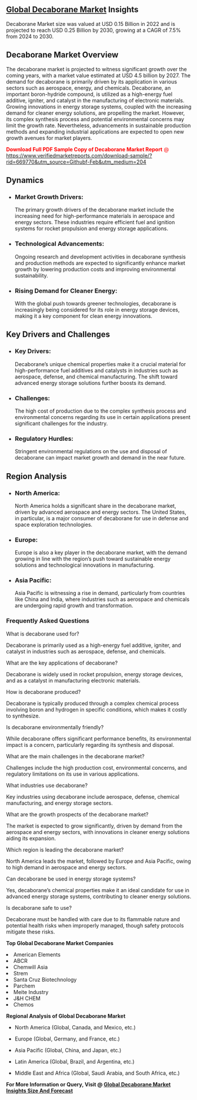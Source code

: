 <h2><a href="https://www.verifiedmarketreports.com/download-sample/?rid=669770&amp;utm_source=Githubf&amp;utm_medium=204" target="_blank">Global Decaborane Market</a> Insights</h2><p>Decaborane Market size was valued at USD 0.15 Billion in 2022 and is projected to reach USD 0.25 Billion by 2030, growing at a CAGR of 7.5% from 2024 to 2030.</p><p> <h2>Decaborane Market Overview</h2> <p>The decaborane market is projected to witness significant growth over the coming years, with a market value estimated at USD 4.5 billion by 2027. The demand for decaborane is primarily driven by its application in various sectors such as aerospace, energy, and chemicals. Decaborane, an important boron-hydride compound, is utilized as a high-energy fuel additive, igniter, and catalyst in the manufacturing of electronic materials. Growing innovations in energy storage systems, coupled with the increasing demand for cleaner energy solutions, are propelling the market. However, its complex synthesis process and potential environmental concerns may limit the growth rate. Nevertheless, advancements in sustainable production methods and expanding industrial applications are expected to open new growth avenues for market players. <p><span class=""><span style="color: #ff0000;"><strong>Download Full PDF Sample Copy of Decaborane Market Report</strong> @ </span><a href="https://www.verifiedmarketreports.com/download-sample/?rid=669770&amp;utm_source=Githubf-Feb&amp;utm_medium=204" target="_blank">https://www.verifiedmarketreports.com/download-sample/?rid=669770&amp;utm_source=Githubf-Feb&amp;utm_medium=204</a></span></p></p> <h2>Dynamics</h2> <ul> <li><h3>Market Growth Drivers:</h3> The primary growth drivers of the decaborane market include the increasing need for high-performance materials in aerospace and energy sectors. These industries require efficient fuel and ignition systems for rocket propulsion and energy storage applications.</li> <li><h3>Technological Advancements:</h3> Ongoing research and development activities in decaborane synthesis and production methods are expected to significantly enhance market growth by lowering production costs and improving environmental sustainability.</li> <li><h3>Rising Demand for Cleaner Energy:</h3> With the global push towards greener technologies, decaborane is increasingly being considered for its role in energy storage devices, making it a key component for clean energy innovations.</li> </ul> <h2>Key Drivers and Challenges</h2> <ul> <li><h3>Key Drivers:</h3> Decaborane’s unique chemical properties make it a crucial material for high-performance fuel additives and catalysts in industries such as aerospace, defense, and chemical manufacturing. The shift toward advanced energy storage solutions further boosts its demand.</li> <li><h3>Challenges:</h3> The high cost of production due to the complex synthesis process and environmental concerns regarding its use in certain applications present significant challenges for the industry.</li> <li><h3>Regulatory Hurdles:</h3> Stringent environmental regulations on the use and disposal of decaborane can impact market growth and demand in the near future.</li> </ul> <h2>Region Analysis</h2> <ul> <li><h3>North America:</h3> North America holds a significant share in the decaborane market, driven by advanced aerospace and energy sectors. The United States, in particular, is a major consumer of decaborane for use in defense and space exploration technologies.</li> <li><h3>Europe:</h3> Europe is also a key player in the decaborane market, with the demand growing in line with the region’s push toward sustainable energy solutions and technological innovations in manufacturing.</li> <li><h3>Asia Pacific:</h3> Asia Pacific is witnessing a rise in demand, particularly from countries like China and India, where industries such as aerospace and chemicals are undergoing rapid growth and transformation.</li> </ul> <h3>Frequently Asked Questions</h3> <p>What is decaborane used for?</p> <p>Decaborane is primarily used as a high-energy fuel additive, igniter, and catalyst in industries such as aerospace, defense, and chemicals.</p> <p>What are the key applications of decaborane?</p> <p>Decaborane is widely used in rocket propulsion, energy storage devices, and as a catalyst in manufacturing electronic materials.</p> <p>How is decaborane produced?</p> <p>Decaborane is typically produced through a complex chemical process involving boron and hydrogen in specific conditions, which makes it costly to synthesize.</p> <p>Is decaborane environmentally friendly?</p> <p>While decaborane offers significant performance benefits, its environmental impact is a concern, particularly regarding its synthesis and disposal.</p> <p>What are the main challenges in the decaborane market?</p> <p>Challenges include the high production cost, environmental concerns, and regulatory limitations on its use in various applications.</p> <p>What industries use decaborane?</p> <p>Key industries using decaborane include aerospace, defense, chemical manufacturing, and energy storage sectors.</p> <p>What are the growth prospects of the decaborane market?</p> <p>The market is expected to grow significantly, driven by demand from the aerospace and energy sectors, with innovations in cleaner energy solutions aiding its expansion.</p> <p>Which region is leading the decaborane market?</p> <p>North America leads the market, followed by Europe and Asia Pacific, owing to high demand in aerospace and energy sectors.</p> <p>Can decaborane be used in energy storage systems?</p> <p>Yes, decaborane’s chemical properties make it an ideal candidate for use in advanced energy storage systems, contributing to cleaner energy solutions.</p> <p>Is decaborane safe to use?</p> <p>Decaborane must be handled with care due to its flammable nature and potential health risks when improperly managed, though safety protocols mitigate these risks.</p> </p><p><strong>Top Global Decaborane Market Companies</strong></p><div data-test-id=""><p><li>American Elements</li><li> ABCR</li><li> Chemwill Asia</li><li> Strem</li><li> Santa Cruz Biotechnology</li><li> Parchem</li><li> Meite Industry</li><li> J&H CHEM</li><li> Chemos</li></p><div><strong>Regional Analysis of&nbsp;Global Decaborane Market</strong></div><ul><li dir="ltr"><p dir="ltr">North America&nbsp;(Global, Canada, and Mexico, etc.)</p></li><li dir="ltr"><p dir="ltr">Europe (Global, Germany, and France, etc.)</p></li><li dir="ltr"><p dir="ltr">Asia Pacific&nbsp;(Global, China, and Japan, etc.)</p></li><li dir="ltr"><p dir="ltr">Latin America&nbsp;(Global, Brazil, and Argentina, etc.)</p></li><li dir="ltr">Middle East and Africa&nbsp;(Global, Saudi Arabia, and South Africa, etc.)</li></ul><p><strong>For More Information or Query, Visit @&nbsp;</strong><strong><a href="https://www.verifiedmarketreports.com/product/decaborane-market/?utm_source=Githubf&amp;utm_medium=204" target="_blank">Global Decaborane Market Insights Size And Forecast</a></strong></p></div>
